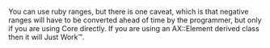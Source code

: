 You can use ruby ranges, but there is one caveat, which is that negative ranges will have to be converted ahead of time by the programmer, but only if you are using Core directly. If you are using an AX::Element derived class then it will Just Work™.
